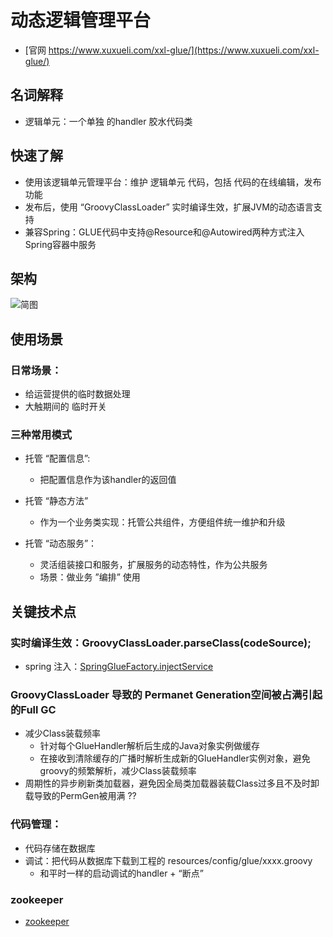 # 动态逻辑管理平台
- [官网 https://www.xuxueli.com/xxl-glue/](https://www.xuxueli.com/xxl-glue/)

## 名词解释
- 逻辑单元：一个单独 的handler 胶水代码类

## 快速了解
- 使用该逻辑单元管理平台：维护 逻辑单元 代码，包括 代码的在线编辑，发布功能
- 发布后，使用 “GroovyClassLoader” 实时编译生效，扩展JVM的动态语言支持
- 兼容Spring：GLUE代码中支持@Resource和@Autowired两种方式注入Spring容器中服务

## 架构
![简图](http://res.liang3307.tech/liang.tech/%E5%BC%80%E6%BA%90%E9%A1%B9%E7%9B%AE/%E5%8A%A8%E6%80%81%E8%A7%84%E5%88%99/xxl-glue/res/diagram.jpg)

## 使用场景
### 日常场景：
- 给运营提供的临时数据处理
- 大触期间的 临时开关

### 三种常用模式
- 托管 “配置信息”:
  - 把配置信息作为该handler的返回值

- 托管 “静态方法”
  - 作为一个业务类实现：托管公共组件，方便组件统一维护和升级

- 托管 “动态服务”：
  - 灵活组装接口和服务，扩展服务的动态特性，作为公共服务
  - 场景：做业务 ”编排” 使用

## 关键技术点
### 实时编译生效：GroovyClassLoader.parseClass(codeSource);
- spring 注入：[SpringGlueFactory.injectService](https://github.com/liangxiong/liang.tech/blob/master/开源项目/任务调度/xxl-job/code/SpringGlueFactory.java)

### GroovyClassLoader 导致的 Permanet Generation空间被占满引起的Full GC
- 减少Class装载频率
  - 针对每个GlueHandler解析后生成的Java对象实例做缓存
  - 在接收到清除缓存的广播时解析生成新的GlueHandler实例对象，避免groovy的频繁解析，减少Class装载频率
- 周期性的异步刷新类加载器，避免因全局类加载器装载Class过多且不及时卸载导致的PermGen被用满 ??

### 代码管理：
- 代码存储在数据库
- 调试：把代码从数据库下载到工程的 resources/config/glue/xxxx.groovy
  - 和平时一样的启动调试的handler + “断点”

### zookeeper
- [zookeeper](https://github.com/liangxiong/liang.tech/blob/master/开源项目/协调/zookeeper/zookeeper.md)
